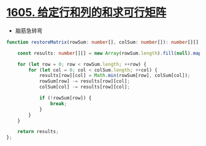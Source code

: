 
# [1605. 给定行和列的和求可行矩阵](https://leetcode-cn.com/problems/find-valid-matrix-given-row-and-column-sums/)

- 脑筋急转弯

```typescript
function restoreMatrix(rowSum: number[], colSum: number[]): number[][] {

    const results: number[][] = new Array(rowSum.length).fill(null).map(() => new Array(colSum.length).fill(0));

    for (let row = 0; row < rowSum.length; ++row) {
        for (let col = 0; col < colSum.length; ++col) {
            results[row][col] = Math.min(rowSum[row], colSum[col]);
            rowSum[row] -= results[row][col];
            colSum[col] -= results[row][col];

            if (!rowSum[row]) {
                break;
            }
        }
    }

    return results;
};
```
